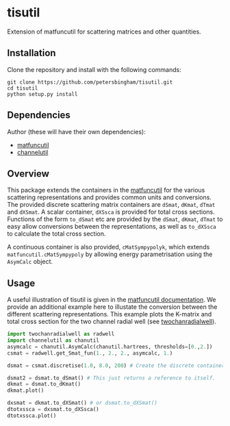 # tisutil
Extension of matfuncutil for scattering matrices and other quantities.

## Installation

Clone the repository and install with the following commands:

    git clone https://github.com/petersbingham/tisutil.git
    cd tisutil
    python setup.py install
    
## Dependencies

Author (these will have their own dependencies):
 - [matfuncutil](https://github.com/petersbingham/matfuncutil)
 - [channelutil](https://github.com/petersbingham/channelutil)

## Overview

This package extends the containers in the [matfuncutil](https://github.com/petersbingham/matfuncutil) for the various scattering representations and provides common units and conversions. The provided discrete scattering matrix containers are `dSmat`, `dKmat`, `dTmat` and `dXSmat`. A scalar container, `dXSsca` is provided for total cross sections. Functions of the form `to_dSmat` etc are provided by the `dSmat`, `dKmat`, `dTmat` to easy allow conversions between the representations, as well as `to_dXSsca` to calculate the total cross section. 

A continuous container is also provided, `cMatSympypolyk`, which extends `matfuncutil.cMatSympypoly` by allowing energy parametrisation using the `AsymCalc` object.

## Usage

A useful illustration of tisutil is given in the [matfuncutil documentation](https://github.com/petersbingham/matfuncutil). We provide an additional example here to illustate the conversion between the different scattering representations. This example plots the K-matrix and total cross section for the two channel radial well (see [twochanradialwell](https://github.com/petersbingham/twochanradialwell)).

```python
import twochanradialwell as radwell
import channelutil as chanutil
asymcalc = chanutil.AsymCalc(chanutil.hartrees, thresholds=[0.,2.])
csmat = radwell.get_Smat_fun(1., 2., 2., asymcalc, 1.)

dsmat = csmat.discretise(1.0, 8.0, 200) # Create the discrete container.

dsmat2 = dsmat.to_dSmat() # This just returns a reference to itself.
dkmat = dsmat.to_dKmat()
dkmat.plot()

dxsmat = dkmat.to_dXSmat() # or dsmat.to_dXSmat()
dtotxssca = dxsmat.to_dXSsca()
dtotxssca.plot()
```
